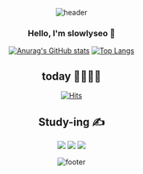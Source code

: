 <div align="center">

![header](https://capsule-render.vercel.app/api?type=slice&color=timeGradient&height=300&section=header&text=slowlyseo%20&fontSize=90)


### <center> Hello, I'm slowlyseo 👋 </center>


[![Anurag's GitHub stats](https://github-readme-stats.vercel.app/api?username=slowlyseo)](https://github.com/slowlyseo/github-readme-stats) [![Top Langs](https://github-readme-stats.vercel.app/api/top-langs/?username=slowlyseo&layout=compact)](https://github.com/anuraghazra/github-readme-stats)



## today 🤸‍♀️🤸‍♂️
[![Hits](https://hits.seeyoufarm.com/api/count/incr/badge.svg?url=https%3A%2F%2Fgithub.com%2Fslowlyseo%2Fhit-counter&count_bg=%23000000&title_bg=%23000000&icon=github.svg&icon_color=%23E7E7E7&title=GitHub&edge_flat=true)](https://hits.seeyoufarm.com)

## Study-ing ✍
<img src="https://img.shields.io/badge/JavaScript-F7DF1E?style=flat-square&logo=JavaScript&logoColor=000000"/> <img src="https://img.shields.io/badge/PHP-777BB4?style=flat-square&logo=PHP&logoColor=000000"/> <img src="https://img.shields.io/badge/Spring-6DB33F?style=flat-square&logo=Spring&logoColor=000000"/>

![footer](https://capsule-render.vercel.app/api?type=slice&color=timeGradient&section=footer)

</div>
